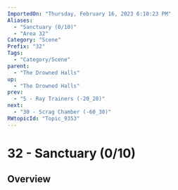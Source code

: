 ```yaml
---
ImportedOn: "Thursday, February 16, 2023 6:10:23 PM"
Aliases:
  - "Sanctuary (0/10)"
  - "Area 32"
Category: "Scene"
Prefix: "32"
Tags:
  - "Category/Scene"
parent:
  - "The Drowned Halls"
up:
  - "The Drowned Halls"
prev:
  - "5 - Ray Trainers (-20_20)"
next:
  - "30 - Scrag Chamber (-60_30)"
RWtopicId: "Topic_9353"
---
```

# 32 - Sanctuary (0/10)
## Overview
